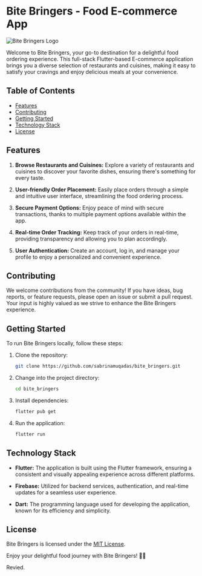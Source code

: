 # Bite Bringers - Food E-commerce App

![Bite Bringers Logo](https://seeklogo.com/images/F/food-logo-59E5A73AFD-seeklogo.com.png)

Welcome to Bite Bringers, your go-to destination for a delightful food ordering experience. This full-stack Flutter-based E-commerce application brings you a diverse selection of restaurants and cuisines, making it easy to satisfy your cravings and enjoy delicious meals at your convenience.

## Table of Contents
- [Features](#features)
- [Contributing](#contributing)
- [Getting Started](#getting-started)
- [Technology Stack](#technology-stack)
- [License](#license)

## Features

1. **Browse Restaurants and Cuisines:** Explore a variety of restaurants and cuisines to discover your favorite dishes, ensuring there's something for every taste.

2. **User-friendly Order Placement:** Easily place orders through a simple and intuitive user interface, streamlining the food ordering process.

3. **Secure Payment Options:** Enjoy peace of mind with secure transactions, thanks to multiple payment options available within the app.

4. **Real-time Order Tracking:** Keep track of your orders in real-time, providing transparency and allowing you to plan accordingly.

5. **User Authentication:** Create an account, log in, and manage your profile to enjoy a personalized and convenient experience.

## Contributing

We welcome contributions from the community! If you have ideas, bug reports, or feature requests, please open an issue or submit a pull request. Your input is highly valued as we strive to enhance the Bite Bringers experience.

## Getting Started

To run Bite Bringers locally, follow these steps:

1. Clone the repository:

    ```bash
    git clone https://github.com/sabrinamuqadas/bite_bringers.git
    ```

2. Change into the project directory:

    ```bash
    cd bite_bringers
    ```

3. Install dependencies:

    ```bash
    flutter pub get
    ```

4. Run the application:

    ```bash
    flutter run
    ```

## Technology Stack

- **Flutter:** The application is built using the Flutter framework, ensuring a consistent and visually appealing experience across different platforms.

- **Firebase:** Utilized for backend services, authentication, and real-time updates for a seamless user experience.

- **Dart:** The programming language used for developing the application, known for its efficiency and simplicity.

## License

Bite Bringers is licensed under the [MIT License](LICENSE).

Enjoy your delightful food journey with Bite Bringers! 🍔🛒

Revied.